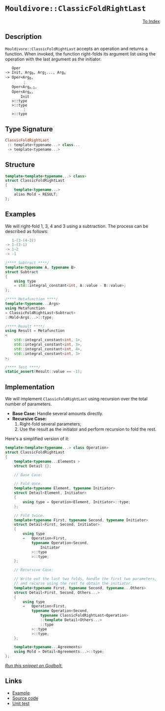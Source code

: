 <!-- Copyright 2024 Feng Mofan
SPDX-License-Identifier: Apache-2.0 -->

# `Mouldivore::ClassicFoldRightLast`

<p style='text-align: right;'><a href="../../../facilities/metafunctions.md#mouldivore-classic-fold-right-last">To Index</a></p>

## Description

`Mouldivore::ClassicFoldRightLast` accepts an operation and returns a function.
When invoked, the function right-folds its argument list using the operation with the last argument as the initiator.

<pre><code>   Oper
-> Init, Arg<sub>0</sub>, Arg<sub>1</sub>..., Arg<sub>n</sub>
-> Oper&lt;Arg<sub>0</sub>,
        &vellip;
   Oper&lt;Arg<sub>n-1</sub>,
   Oper&lt;Arg<sub>n</sub>,
       Init
   &gt;::type
   &gt;::type
        &vellip;
   &gt;::type</code></pre>

## Type Signature

```Haskell
ClassicFoldRightLast
 :: template<typename...> class...
 -> template<typename...>
```

## Structure

```C++
template<template<typename...> class>
struct ClassicFoldRightLast
{
    template<typename...>
    alias Mold = RESULT;
};
```

## Examples

We will right-fold 1, 3, 4 and 3 using a subtraction.
The process can be described as follows:

```C++
   1-(3-(4-3))
-> 1-(3-1)
-> 1-2
-> -1
```

```C++
/**** Subtract ****/
template<typename A, typename B>
struct Subtract
{
    using type
    = std::integral_constant<int, A::value - B::value>;
};

/**** Metafunction ****/
template<typename...Args>
using Metafunction 
= ClassicFoldRightLast<Subtract>
::Mold<Args...>::type;

/**** Result ****/
using Result = Metafunction
<
    std::integral_constant<int, 1>,
    std::integral_constant<int, 3>,
    std::integral_constant<int, 4>,
    std::integral_constant<int, 3>
>;

/**** Test ****/
static_assert(Result::value == -1);
```

## Implementation

We will implement `ClassicFoldRightLast` using recursion over the total number of parameters.

- **Base Case:** Handle several amounts directly.
- **Recursive Case:**
  1. Right-fold several parameters;
  2. Use the result as the initiator and perform recursion to fold the rest.

Here's a simplified version of it:

```C++
template<template<typename...> class Operation>
struct ClassicFoldRightLast
{
    template<typename...Elements >
    struct Detail {};

    // Base Case:

    // Fold once.
    template<typename Element, typename Initiator>
    struct Detail<Element, Initiator>
    {
        using type = Operation<Element, Initiator>::type;
    };

    // Fold twice.
    template<typename First, typename Second, typename Initiator>
    struct Detail<First, Second, Initiator>
    {
        using type
        =   Operation<First,
            typename Operation<Second,
                Initiator
            >::type
            >::type;
    };

    // Recursive Case:

    // Write out the last two folds, handle the first two parameters,
    // and recurse using the rest to obtain the initiator.
    template<typename First, typename Second, typename...Others>
    struct Detail<First, Second, Others...>
    {
        using type
        =   Operation<First,
            typename Operation<Second,
                typename ClassicFoldRightLast<Operation>
                ::template Detail<Others...>
                ::type
            >::type
            >::type;
    };

    template<typename...Agreements>
    using Mold = Detail<Agreements...>::type;
};
```

[*Run this snippet on Godbolt.*](https://godbolt.org/#z:OYLghAFBqd5QCxAYwPYBMCmBRdBLAF1QCcAaPECAMzwBtMA7AQwFtMQByARg9KtQYEAysib0QXACx8BBAKoBnTAAUAHpwAMvAFYTStJg1DIApACYAQuYukl9ZATwDKjdAGFUtAK4sGIAMwAbKSuADJ4DJgAcj4ARpjEIAAc/qQADqgKhE4MHt6%2BAcEZWY4C4ZExLPGJKbaY9qUMQgRMxAR5Pn5BdQ05za0E5dFxCcmpCi1tHQXdEwNDldVjAJS2qF7EyOwcAPQAVAeHR8cnhzsmGgCC%2B4cA1ACSLGn0bIJMjbdH51c3p3%2Bn30uF0uBEwTwMoJM/jcoPB70wUJhAE80oxWJgAHRYqHYW7IAwKBS3ADyqOI7xyOOBE2IXgctzcBKyyAAYp50AAlPDABCDJgTYEmADsViut3Ft1hz3hiIIKLRbCxGOwL0YBCJVLFEppdIItwAIpgWnRbsKrEL9VDRUCteKdjtbhZ%2BZgGc6QILbbd7bc2bR0LcBFsMcCJZKwdLIdC5ajmGxbiqwWrSJL5bGXfcGNl3iRNZdQzr6YbjbREQnXgRkxms0RiLnQ2aQ6GJV4skYU6jTf59SSyRSBKXVYJK5nHNna/5sCAQNGEf5rfWLVaPXmJd7ff6CAB3PBBxviqUQ2fImPon14YgTZMztO3ISYNAMdBX1Onqujmt17UEWmFo1MOiIiy56Xre94CE%2BDwjngY6fuKDaeqGLYRMA7YIghEpQt24qkgkfYMIBwEVnuTahtep44eSjSIneD5PsRJEkW%2B0EfuhJE4lOM70Qx7HTvKS6esKlpzsuobehy94bFkABuLpuG6Imrg6ADqxCEC66x6gQCAugSmmbqgtz8H6CjJgghjoPQkraYZhGSvptxpK06KghepDEd65m3MQEkXi6SFtlpLreRMkoGagsTGgwVkuhE1YkMGnoHjKUYvnGQEXhWqE3jR4HPieipYsSgUXrBtwFnqRb/iW0LpSBOWPsmRXaReSqlfBK4kf5KGcaxnZYT2uFUTVhFub1pGpS6FF4dRYENVxDESmRcaMvyzLrlyPJ8gK0JTUN2DzQttwceGh4Gn%2BAE7cVCitROB0LRxfFjRhE4Paid3PZOvFvcJAmLj9NodWGcKRseCqYlilzAN5iaCAopVdbcACy7J9WdxaIpD0Pltd2IvV9s7WoJ/EA78/zHICpPxqorDPC6XzAqTZNnMu5j%2BBE%2BJeFgnagwA%2Bt%2B/7qrmDNHLeXgReS9L01cSUg0tLqXHlYOOrm5Wi%2BLTAOIKIrEQjPWA5hZUEOgU4RKCUNiDzD5zIIiKm8mlxTlJYheC6AC0jqO87s77f9RO%2Bz8IuI3%2BVBeAwDg5J8zPSydyWg2mSqXMQwBw7dVwI0HLQh2HHyCl2DJMju63cryoT8gQ1Fi/zmupw7IDI36GNJzjwZ45x/vXCL4kKF4tB6lLlwI13Pd6gbGdMFn4f9lciLERMxsgKbmDm7QlsCNb5fQnbtxcDio2A3PJuCEv5Ir1bLQ25vQ63P4u%2Bz0bh9myfq8MOvttX5It%2BegfC9H8vz%2Bv5fTKN8a5UnbpTAAKpgEK/c5iOGQDzVaCQCAQCHr3T23gXSYQNq7LgywrQcFWLQTgABWXgfgOBaFIKgTgbhrDWDKusTYmCzD%2BB4KQAgmgCGrAANYgGIZIDEGgkhmDMAATlEVwYhQikhcCFEKaQRCOCSF4CwCQGgNCkHIZQ6hHBeAKBABojhFCCGkDgLAGAiAQAaTSF4CsFAIBoCeHQBIUR0ScFUEkQIrtAiSFuMAZAyBt4CLMLwTA%2BAax4GNlwGQggRBiHYFIGJ8glBqE4aQXQ0TNzkjSJwHghCSFkLSTo4ktibF6lQFQW4HivE%2BL8QEoJGIzC3AgB4Jx9BiCmhYbg3gRitCrAgEgRxaRnFkHsUMkZIBgBSDMHwOgLl9EQFiGk2IERWhIlybwFZzBiBImJLEbQ94jFsMceWYkDBaDrOMaQLAsQvDADkrQWg%2BjuC8CwCwQwwBxBXPwN5cOMlnmUMwKoCSoINnkCPooyhtA8CxHJDsjwWA0nfjwKol5pAZLEFiJkTAhp3lGGhUYThqwqAGGTgANTwJgTcOFyFsP4LE0Q4hEn0uSSodQVyMn6A%2BSgOhlh9Awv0ZAVYqA0iNGea7OemFTCWGsGYbRGLVJYEFRAVYdhDk5BcI%2BaYfholhAiMMKooxonFGyAIbVegTWNAWCMRI0S1WTyaJMdonhOh6HtY0fobRrWGttbYJ15q7VOu9UsXBawNhbAkPkjgpDNFFM4FUzx3jfH%2BMCVIRpzTcCEBIJ01hywelEtWNpJgWBEgqtILwyQ/gMSiP8PIjQkgzCSECOo4hgRRH6E4Mo0gqjWEYkCFwQISRREyMCPwyRNbghaN4DovRBj2FEtMRYgZVjSm2PIJQcZ7TXFsE4K0FgUkhSuyYHiAwbYuCiIxFwQRoTwkkEiXoFlcSmXSBZYoNlaTdAzKyUwHJLyo0xqnVQzgJSCBlIDJU6pSaT0fO3heq9GhmmtOGe0nNZg83zuMf0wZqA2kJHXQ4nDyHRj4g%2BeergGiaC9wSAspZVytlrLBfRnZeyDkODBSctUZyLlpJuXch5TywVvI%2BV8yhPz1X/LSUCkF2w2GL0hbwaFsK1kIu2JQ5FqK2EYqxUoXFwnkILpJUwcllLqUxjBY%2BxlCSX2yDfakjlIAZmnuMLymwinlXCtFTkcVkquzSqsJYOV06FWRKgfAVV9R1XOAgK4ANIRHzBqNekTIprcguoKMa5LVr9WLES%2B6vo/q0s6p6JFx18xss2rdQV/IRW5hevKz6yNYamGNcUQBuNHAE01N8SRs9cHBEZtvR01m3SMN9MLZgYtowy2KK7T2i99ahTENEXI/wDam2SGiYBmdtg529JMWYyx1i11jMIyM7d2w921JYAoKSgSpLnoxIeCYN6s2KofbIJ9Vmkm2fZZQ3QqRv2/ryR26NhSrnFNXeUiDV2bt3Ye09vULTTsodZv4dDe2sMoGR3hk7uHEi3bSGkHm93RE8wRzzVQPjZlUYvJQWjlCmOXLYYzljhz2M4dOecy5onMC3PuWIATaKhP4tU68884nQtXKk8gWxMneBybSYpuFSIVNItUhp3gWnsW6fxfpzDfBSUKApVSml5mPuWYkNZwQP2P0BC5YSvz1h%2BWxHc1Qzza9OA7APo7gL8qEiKtC0K4rDrNXuEK3oPVFQKsZZKDkWLlqcgJd9XlgQnrnXVbdRFh1aek%2BVYGLF2rgx6shtVYwiNobWtg%2B0fGynvjru3duCTx78IQoQEzTWHNI2Mfjcm6WqNs2HMXv8P4YhUiNvqOH0KQdsbwecFnYYgt5aQCSGIdW2RQp1FJEkBIrgwizDBEUf4Kv065%2Bja4SDkJM/q%2B6LP8sVYGKsjOEkEAA%3D)

## Links

- [Example](../../../code/facilities/metafunctions/mouldivore/classic_fold_right_last/implementation.hpp)
- [Source code](../../../../conceptrodon/mouldivore/classic_fold_right_last.hpp)
- [Unit test](../../../../tests/unit/metafunctions/mouldivore/classic_fold_right_last.test.hpp)
